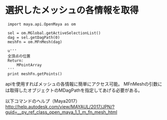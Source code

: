 # 選択したメッシュの各情報を取得
```
 import maya.api.OpenMaya as om
 
 sel = om.MGlobal.getActiveSelectionList()
 dag = sel.getDagPath(0)
 meshFn = om.MFnMesh(dag)
 
 u'''
 全頂点の位置
 Return:
     MPointArray
 '''
 print meshFn.getPoints()
```

apiを使用すればメッシュの各情報に簡単にアクセス可能。
MFnMeshの引数には取得したオブジェクトのMDagPathを指定してあげる必要がある。

以下コマンドのヘルプ（Maya2017）  
http://help.autodesk.com/view/MAYAUL/2017/JPN/?guid=__py_ref_class_open_maya_1_1_m_fn_mesh_html
 